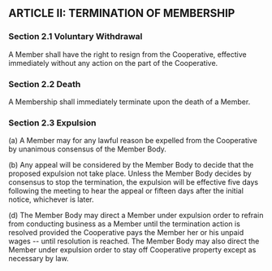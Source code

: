 ## ARTICLE II:  TERMINATION OF MEMBERSHIP

### Section 2.1  Voluntary Withdrawal

A Member shall have the right to resign from the Cooperative, effective
immediately without any action on the part of the Cooperative.

### Section 2.2  Death

A Membership shall immediately terminate upon the death of a Member.

### Section 2.3  Expulsion

(a)	A Member may for any lawful reason be expelled from the
        Cooperative by unanimous consensus of the Member Body.

(b)	Any appeal will be considered by the Member Body to decide that
        the proposed expulsion not take place.  Unless the Member Body
        decides by consensus to stop the termination, the expulsion will
        be effective five days following the meeting to hear the appeal
        or fifteen days after the initial notice, whichever is later.

(d)	The Member Body may direct a Member under expulsion order to
        refrain from conducting business as a Member until the
        termination action is resolved provided the Cooperative pays the
        Member her or his unpaid wages -- until resolution is reached.
        The Member Body may also direct the Member under expulsion order
        to stay off Cooperative property except as necessary by law.
